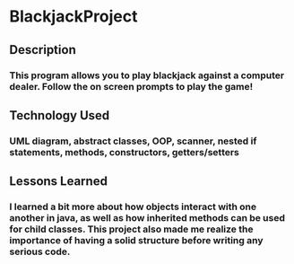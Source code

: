 # BlackjackProject
###

## Description
### This program allows you to play blackjack against a computer dealer. Follow the on screen prompts to play the game!

## Technology Used
### UML diagram, abstract classes, OOP, scanner, nested if statements, methods, constructors, getters/setters

## Lessons Learned
### I learned a bit more about how objects interact with one another in java, as well as how inherited methods can be used for child classes. This project also made me realize the importance of having a solid structure before writing any serious code.
